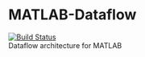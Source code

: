 # MATLAB-Dataflow
[![Build Status](https://travis-ci.com/travisfcollins/MATLAB-Dataflow.svg?token=oKcSu2rHtYzx13SP6rpE&branch=cmake-build-enable)](https://travis-ci.com/travisfcollins/MATLAB-Dataflow)  
Dataflow architecture for MATLAB
